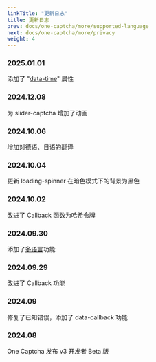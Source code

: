 ```yaml
---
linkTitle: "更新日志"
title: 更新日志
prev: docs/one-captcha/more/supported-language
next: docs/one-captcha/more/privacy
weight: 4
---
```


### 2025.01.01

添加了 "[data-time](attribute)" 属性

### 2024.12.08

为 slider-captcha 增加了动画

### 2024.10.06

增加对德语、日语的翻译

### 2024.10.04

更新 loading-spinner 在暗色模式下的背景为黑色

### 2024.10.02

改进了 Callback 函数为哈希令牌

### 2024.09.30

添加了[多语言](https://docs.xyehr.cn/docs/one-captcha/more/supported-language)功能

### 2024.09.29

改进了 Callback 功能

### 2024.09

修复了已知错误，添加了 data-callback 功能

### 2024.08

One Captcha 发布 v3 开发者 Beta 版
